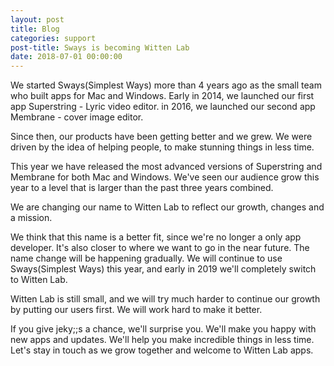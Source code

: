 ```yaml
---
layout: post
title: Blog
categories: support
post-title: Sways is becoming Witten Lab
date: 2018-07-01 00:00:00
---
```


We started Sways(Simplest Ways) more than 4 years ago as the small team who built apps for Mac and Windows. Early in 2014, we launched our first app Superstring - Lyric video editor. in 2016, we launched our second app Membrane - cover image editor.

Since then, our products have been getting better and we grew. We were driven by the idea of helping people, to make stunning things in less time.

This year we have released the most advanced versions of Superstring and Membrane for both Mac and Windows. We've seen our audience grow this year to a level that is larger than the past three years combined.

We are changing our name to Witten Lab to reflect our growth, changes and a mission.

We think that this name is a better fit, since we're no longer a only app developer. It's also closer to where we want to go in the near future. The name change will be happening gradually. We will continue to use Sways(Simplest Ways) this year, and early in 2019 we'll completely switch to Witten Lab.

Witten Lab is still small, and we will try much harder to continue our growth by putting our users first. We will work hard to make it better.

If you give jeky;;s a chance, we'll surprise you. We'll make you happy with new apps and updates. We'll help you make incredible things in less time. Let's stay in touch as we grow together and welcome to Witten Lab apps.